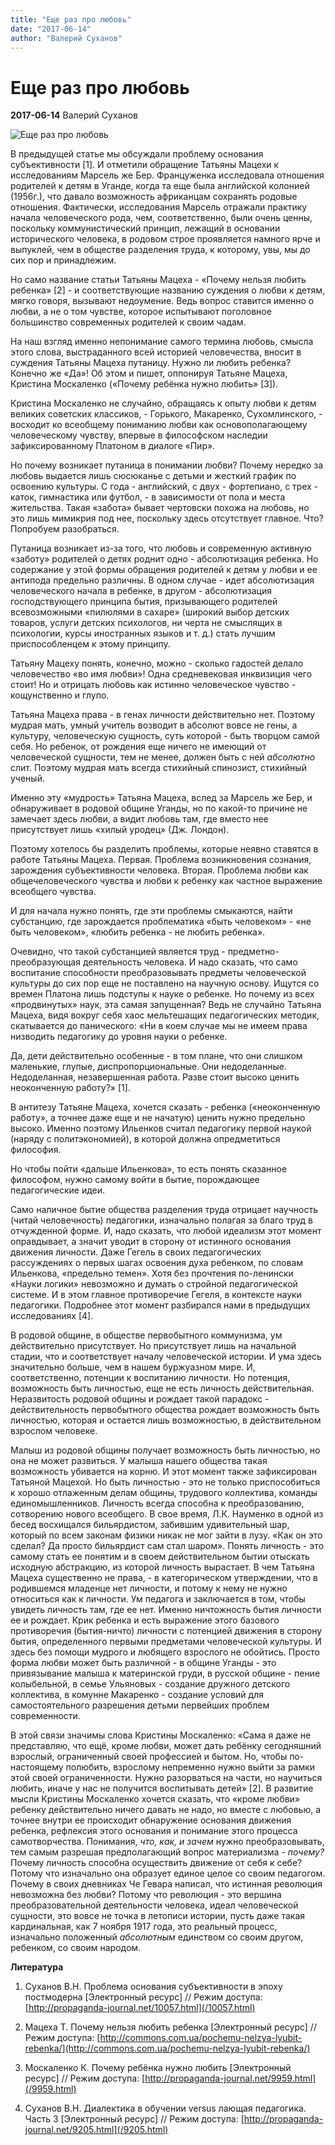 ```yaml
---
title: "Еще раз про любовь"
date: "2017-06-14"
author: "Валерий Суханов"
---
```


# Еще раз про любовь

**2017-06-14** Валерий Суханов

![Еще раз про любовь](http://img1.liveinternet.ru/images/attach/c/3/76/466/76466289_large_1cheafr3.jpg)

В предыдущей статье мы обсуждали проблему основания субъективности [1]. И отметили обращение Татьяны Мацехи к исследованиям Марсель же Бер. Француженка исследовала отношения родителей к детям в Уганде, когда та еще была английской колонией (1956г.), что давало возможность африканцам сохранять родовые отношения. Фактически, исследования Марсель отражали практику начала человеческого рода, чем, соответственно, были очень ценны, поскольку коммунистический принцип, лежащий в основании исторического человека, в родовом строе проявляется намного ярче и выпуклей, чем в обществе разделения труда, к которому, увы, мы до сих пор и принадлежим.

Но само название статьи Татьяны Мацеха - «Почему нельзя любить ребенка» [2] - и соответствующие названию суждения о любви к детям, мягко говоря, вызывают недоумение. Ведь вопрос ставится именно о любви, а не о том чувстве, которое испытывают поголовное большинство современных родителей к своим чадам.

На наш взгляд именно непонимание самого термина любовь, смысла этого слова, выстраданного всей историей человечества, вносит в суждения Татьяны Мацеха путаницу. Нужно ли любить ребенка? Конечно же «Да»! Об этом и пишет, оппонируя Татьяне Мацеха, Кристина Москаленко («Почему ребёнка нужно любить» [3]).

Кристина Москаленко не случайно, обращаясь к опыту любви к детям великих советских классиков, - Горького, Макаренко, Сухомлинского, - восходит ко всеобщему пониманию любви как основополагающему человеческому чувству, впервые в философском наследии зафиксированному Платоном в диалоге «Пир».

Но почему возникает путаница в понимании любви? Почему нередко за любовь выдается лишь сюсюканье с детьми и жесткий график по освоению культуры. С года - английский, с двух - фортепиано, с трех - каток, гимнастика или футбол, - в зависимости от пола и места жительства. Такая «забота» бывает чертовски похожа на любовь, но это лишь мимикрия под нее, поскольку здесь отсутствует главное. Что? Попробуем разобраться.

Путаница возникает из-за того, что любовь и современную активную «заботу» родителей о детях роднит одно - абсолютизация ребенка. Но содержание у этой формы обращения родителей к детям у любви и ее антипода предельно различны. В одном случае - идет абсолютизация человеческого начала в ребенке, в другом - абсолютизация господствующего принципа бытия, призывающего родителей всевозможными «пилюлями в сахаре» (широкий выбор детских товаров, услуги детских психологов, ни черта не смыслящих в психологии, курсы иностранных языков и т. д.) стать лучшим приспособленцем к этому принципу.

Татьяну Мацеху понять, конечно, можно - сколько гадостей делало человечество «во имя любви»! Одна средневековая инквизиция чего стоит! Но и отрицать любовь как истинно человеческое чувство - кощунственно и глупо.

Татьяна Мацеха права - в генах личности действительно нет. Поэтому мудрая мать, умный учитель возводит в абсолют вовсе не гены, а культуру, человеческую сущность, суть которой - быть творцом самой себя. Но ребенок, от рождения еще ничего не имеющий от человеческой сущности, тем не менее, должен быть с ней *абсолютно* слит. Поэтому мудрая мать всегда стихийный спинозист, стихийный ученый.

Именно эту «мудрость» Татьяна Мацеха, вслед за Марсель же Бер, и обнаруживает в родовой общине Уганды, но по какой-то причине не замечает здесь любви, а видит любовь там, где вместо нее присутствует лишь «хилый уродец» (Дж. Лондон).

Поэтому хотелось бы разделить проблемы, которые неявно ставятся в работе Татьяны Мацеха. Первая. Проблема возникновения сознания, зарождения субъективности человека. Вторая. Проблема любви как общечеловеческого чувства и любви к ребенку как частное выражение всеобщего чувства.

И для начала нужно понять, где эти проблемы смыкаются, найти субстанцию, где зарождается проблематика «быть человеком» - «не быть человеком», «любить ребенка - не любить ребенка».

Очевидно, что такой субстанцией является труд - предметно-преобразующая деятельность человека. И надо сказать, что само воспитание способности преобразовывать предметы человеческой культуры до сих пор еще не поставлено на научную основу. Ищутся со времен Платона лишь подступы к науке о ребенке. Но почему из всех «продвинутых» наук, эта самая запущенная? Ведь не случайно Татьяна Мацеха, видя вокруг себя хаос мельтешащих педагогических методик, скатывается до панического: «Ни в коем случае мы не имеем права низводить педагогику до уровня науки о ребенке.

Да, дети действительно особенные - в том плане, что они слишком маленькие, глупые, диспропорциональные. Они недоделанные. Недоделанная, незавершенная работа. Разве стоит высоко ценить неоконченную работу?» [1].

В антитезу Татьяне Мацеха, хочется сказать - ребенка («неоконченную работу», а точнее даже еще и не начатую) ценить нужно предельно высоко. Именно поэтому Ильенков считал педагогику первой наукой (наряду с политэкономией), в которой должна опредметиться философия.

Но чтобы пойти «дальше Ильенкова», то есть понять сказанное философом, нужно самому войти в бытие, порождающее педагогические идеи.

Само наличное бытие общества разделения труда отрицает научность (читай человечность) педагогики, изначально полагая за благо труд в отчужденной форме. И, надо сказать, что любой идеализм этот момент оправдывает, а значит уводит в сторону от истинного основания движения личности. Даже Гегель в своих педагогических рассуждениях о первых шагах освоения духа ребенком, по словам Ильенкова, «предельно темен». Хотя без прочтения по-ленински «Науки логики» невозможно и думать о стройной педагогической системе. И в этом главное противоречие Гегеля, в контексте науки педагогики. Подробнее этот момент разбирался нами в предыдущих исследованиях [4].

В родовой общине, в обществе первобытного коммунизма, ум действительно присутствует. Но присутствует лишь на начальной стадии, что и соответствует началу человеческой истории. И ума здесь значительно больше, чем в нашем буржуазном мире. И, соответственно, потенции к воспитанию личности. Но потенция, возможность быть личностью, еще не есть личность действительная. Неразвитость родовой общины и рождает такой парадокс - действительность первобытного общества рождает возможность быть личностью, которая и остается лишь возможностью, в действительном взрослом человеке.

Малыш из родовой общины получает возможность быть личностью, но она не может развиться. У малыша нашего общества такая возможность убивается на корню. И этот момент также зафиксирован Татьяной Мацехой. Но быть личностью - это не только приспособиться к хорошо отлаженным делам общины, трудового коллектива, команды единомышленников. Личность всегда способна к преобразованию, сотворению нового всеобщего. В свое время, Л.К. Науменко в одной из бесед восхищался бильярдистом, забившим удивительный шар, который по всем законам физики никак не мог зайти в лузу. «Как он это сделал? Да просто бильярдист сам стал шаром». Понять личность - это самому стать ее понятим и в своем действительном бытии отыскать исходную абстракцию, из которой личность вырастает. В чем Татьяна Мацеха существенно не права, - в категорическом утверждении, что в родившемся младенце нет личности, и потому к нему не нужно относиться как к личности. Ум педагога и заключается в том, чтобы увидеть личность там, где ее нет. Именно ничтожность бытия личности ее и рождает. Крик ребенка и есть выражение этого базового противоречия (бытия-ничто) личности с потенцией движения в сторону бытия, определенного первыми предметами человеческой культуры. И здесь без помощи мудрого и любящего взрослого не обойтись. Просто форма любви может быть различной - в общине Уганды - это привязывание малыша к материнской груди, в русской общине - пение колыбельной, в семье Ульяновых - создание дружного детского коллектива, в комунне Макаренко - создание условий для самостоятельного разрешения детьми первейших проблем современности.

В этой связи значимы слова Кристины Москаленко: «Сама я даже не представляю, что ещё, кроме любви, может дать ребёнку сегодняшний взрослый, ограниченный своей профессией и бытом. Но, чтобы по-настоящему полюбить, взрослому непременно нужно выйти за рамки этой своей ограниченности. Нужно разорваться на части, но научиться любить, иначе у нас не получится воспитывать детей» [2]. В развитие мысли Кристины Москаленко хочется сказать, что «кроме любви» ребенку действительно ничего давать не надо, но вместе с любовью, а точнее внутри ее происходит обнаружение основания движения ребенка, рефлексия этого основания и понимание этого процесса самотворчества. Понимания, *что, как, и зачем* нужно преобразовывать, тем самым разрешая предполагающий вопрос материализма - *почему?* Почему личность способна осуществить движение от себя к себе? Потому что изначально она образует единое целое со своим педагогом. Почему в своих дневниках Че Гевара написал, что истинная революция невозможна без любви? Потому что революция - это вершина преобразовательной деятельности человека, идеал человеческой сущности, это вовсе не точка в летописи истории, пусть даже такая кардинальная, как 7 ноября 1917 года, это реальный процесс, изначально положенный *абсолютным* единством со своим другом, ребенком, со своим народом.

**Литература**

1. Cуханов В.Н. Проблема основания субъективности в эпоху постмодерна [Электронный ресурс] // Режим доступа: [http://propaganda-journal.net/10057.html](/10057.html)

2. Мацеха Т. Почему нельзя любить ребенка [Электронный ресурс] // Режим доступа: [http://commons.com.ua/pochemu-nelzya-lyubit-rebenka/](http://commons.com.ua/pochemu-nelzya-lyubit-rebenka/)

3. Москаленко К. Почему ребёнка нужно любить [Электронный ресурс] // Режим доступа: [http://propaganda-journal.net/9959.html](/9959.html)

4. Cуханов В.Н. Диалектика в обучении versus лающая педагогика. Часть 3 [Электронный ресурс] // Режим доступа: [http://propaganda-journal.net/9205.html](/9205.html)